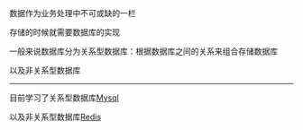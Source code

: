 数据作为业务处理中不可或缺的一栏

存储的时候就需要数据库的实现

一般来说数据库分为关系型数据库：根据数据库之间的关系来组合存储数据库

以及非关系型数据库

---

目前学习了关系型数据库[Mysql](/db/MySql/)

以及非关系型数据库[Redis](/db/Redis/)